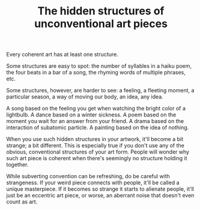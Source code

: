 ﻿---
layout: post
title: "The hidden structures of unconventional art pieces"
---

Every coherent art has at least one structure.

Some structures are easy to spot: the number of syllables in a haiku poem, the four beats in a bar of a song, the rhyming words of multiple phrases, etc.

Some structures, however, are harder to see: a feeling, a fleeting moment, a particular season, a way of moving our body, an idea, any idea.

A song based on the feeling you get when watching the bright color of a lightbulb. A dance based on a winter sickness. A poem based on the moment you wait for an answer from your friend. A drama based on the interaction of subatomic particle. A painting based on the idea of nothing.

When you use such hidden structures in your artwork, it'll become a bit strange; a bit different. This is especially true if you don't use any of the obvious, conventional structures of your art form. People will wonder why such art piece is coherent when there's seemingly no structure holding it together.

While subverting convention can be refreshing, do be careful with strangeness. If your weird piece connects with people, it'll be called a unique masterpiece. If it becomes so strange it starts to alienate people, it'll just be an eccentric art piece, or worse, an aberrant noise that doesn't even count as art.